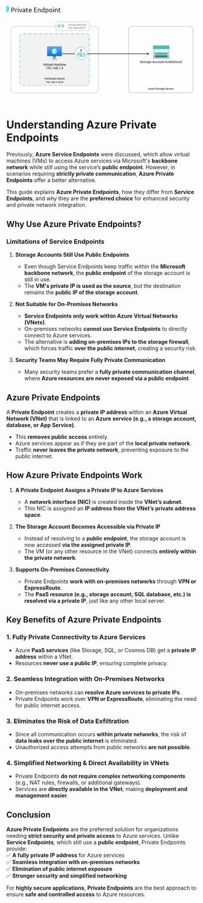 ![alt text](images/privateendpoint.png)

# **Understanding Azure Private Endpoints**  

Previously, **Azure Service Endpoints** were discussed, which allow virtual machines (VMs) to access Azure services via Microsoft's **backbone network** while still using the service’s **public endpoint**. However, in scenarios requiring **strictly private communication**, **Azure Private Endpoints** offer a better alternative.  

This guide explains **Azure Private Endpoints**, how they differ from **Service Endpoints**, and why they are the **preferred choice** for enhanced security and private network integration.  



## **Why Use Azure Private Endpoints?**  

### **Limitations of Service Endpoints**  
1. **Storage Accounts Still Use Public Endpoints**  
   - Even though Service Endpoints keep traffic within the **Microsoft backbone network**, the **public endpoint** of the storage account is still in use.  
   - The **VM's private IP is used as the source**, but the destination remains the **public IP of the storage account**.  

2. **Not Suitable for On-Premises Networks**  
   - **Service Endpoints only work within Azure Virtual Networks (VNets)**.  
   - On-premises networks **cannot use Service Endpoints** to directly connect to Azure services.  
   - The alternative is **adding on-premises IPs to the storage firewall**, which forces traffic **over the public internet**, creating a security risk.  

3. **Security Teams May Require Fully Private Communication**  
   - Many security teams prefer a **fully private communication channel**, where **Azure resources are never exposed via a public endpoint**.  

## **Azure Private Endpoints**  
A **Private Endpoint** creates a **private IP address** within an **Azure Virtual Network (VNet)** that is linked to an **Azure service (e.g., a storage account, database, or App Service)**.  
- This **removes public access** entirely.  
- Azure services appear as if they are part of the **local private network**.  
- Traffic **never leaves the private network**, preventing exposure to the public internet.  

## **How Azure Private Endpoints Work**  

1. **A Private Endpoint Assigns a Private IP to Azure Services**  
   - A **network interface (NIC)** is created inside the **VNet’s subnet**.  
   - This NIC is assigned an **IP address from the VNet’s private address space**.  

2. **The Storage Account Becomes Accessible via Private IP**  
   - Instead of resolving to a **public endpoint**, the storage account is now accessed **via the assigned private IP**.  
   - The VM (or any other resource in the VNet) connects **entirely within the private network**.  

3. **Supports On-Premises Connectivity**  
   - Private Endpoints **work with on-premises networks** through **VPN or ExpressRoute**.  
   - The **PaaS resource (e.g., storage account, SQL database, etc.) is resolved via a private IP**, just like any other local server.  



## **Key Benefits of Azure Private Endpoints**  

### **1. Fully Private Connectivity to Azure Services**  
- Azure **PaaS services** (like Storage, SQL, or Cosmos DB) get a **private IP address** within a VNet.  
- Resources **never use a public IP**, ensuring complete privacy.  

### **2. Seamless Integration with On-Premises Networks**  
- On-premises networks can **resolve Azure services to private IPs**.  
- Private Endpoints work over **VPN or ExpressRoute**, eliminating the need for public internet access.  

### **3. Eliminates the Risk of Data Exfiltration**  
- Since all communication occurs **within private networks**, the risk of **data leaks over the public internet** is eliminated.  
- Unauthorized access attempts from public networks **are not possible**.  

### **4. Simplified Networking & Direct Availability in VNets**  
- Private Endpoints **do not require complex networking components** (e.g., NAT rules, firewalls, or additional gateways).  
- Services are **directly available in the VNet**, making **deployment and management easier**.  



## **Conclusion**  

**Azure Private Endpoints** are the preferred solution for organizations needing **strict security and private access** to Azure services. Unlike **Service Endpoints**, which still use a **public endpoint**, Private Endpoints provide:  
✅ **A fully private IP address** for Azure services  
✅ **Seamless integration with on-premises networks**  
✅ **Elimination of public internet exposure**  
✅ **Stronger security and simplified networking**  

For **highly secure applications**, **Private Endpoints** are the best approach to ensure **safe and controlled access** to Azure resources.